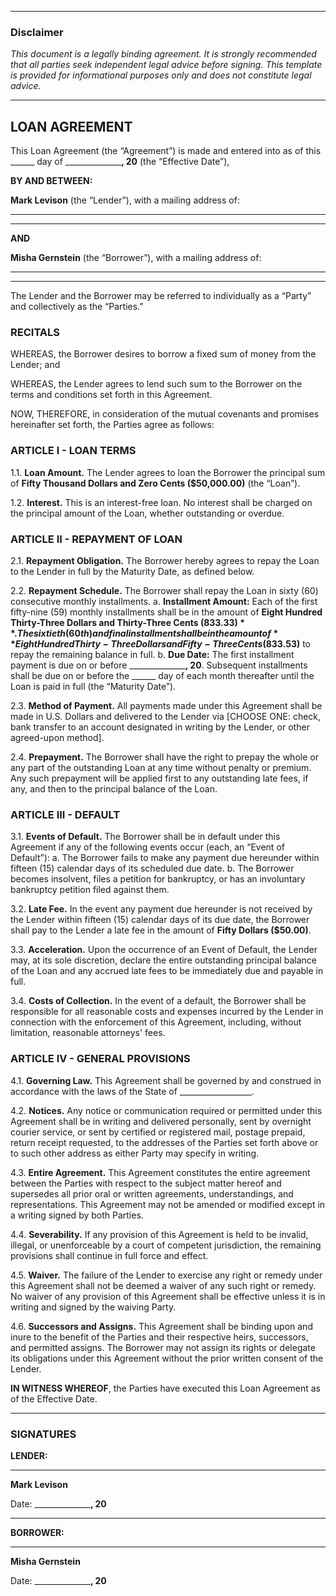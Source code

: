 
***

### **Disclaimer**

*This document is a legally binding agreement. It is strongly recommended that all parties seek independent legal advice before signing. This template is provided for informational purposes only and does not constitute legal advice.*

***

## LOAN AGREEMENT

This Loan Agreement (the “Agreement”) is made and entered into as of this ______ day of __________________, 20____ (the “Effective Date”),

**BY AND BETWEEN:**

**Mark Levison** (the “Lender”), with a mailing address of:
__________________________________________________
__________________________________________________

**AND**

**Misha Gernstein** (the “Borrower”), with a mailing address of:
__________________________________________________
__________________________________________________

The Lender and the Borrower may be referred to individually as a “Party” and collectively as the “Parties.”

### **RECITALS**

WHEREAS, the Borrower desires to borrow a fixed sum of money from the Lender; and

WHEREAS, the Lender agrees to lend such sum to the Borrower on the terms and conditions set forth in this Agreement.

NOW, THEREFORE, in consideration of the mutual covenants and promises hereinafter set forth, the Parties agree as follows:

### **ARTICLE I - LOAN TERMS**

1.1. **Loan Amount.** The Lender agrees to loan the Borrower the principal sum of **Fifty Thousand Dollars and Zero Cents ($50,000.00)** (the “Loan”).

1.2. **Interest.** This is an interest-free loan. No interest shall be charged on the principal amount of the Loan, whether outstanding or overdue.

### **ARTICLE II - REPAYMENT OF LOAN**

2.1. **Repayment Obligation.** The Borrower hereby agrees to repay the Loan to the Lender in full by the Maturity Date, as defined below.

2.2. **Repayment Schedule.** The Borrower shall repay the Loan in sixty (60) consecutive monthly installments.
    a. **Installment Amount:** Each of the first fifty-nine (59) monthly installments shall be in the amount of **Eight Hundred Thirty-Three Dollars and Thirty-Three Cents ($833.33)**. The sixtieth (60th) and final installment shall be in the amount of **Eight Hundred Thirty-Three Dollars and Fifty-Three Cents ($833.53)** to repay the remaining balance in full.
    b. **Due Date:** The first installment payment is due on or before __________________, 20____. Subsequent installments shall be due on or before the ______ day of each month thereafter until the Loan is paid in full (the “Maturity Date”).

2.3. **Method of Payment.** All payments made under this Agreement shall be made in U.S. Dollars and delivered to the Lender via [CHOOSE ONE: check, bank transfer to an account designated in writing by the Lender, or other agreed-upon method].

2.4. **Prepayment.** The Borrower shall have the right to prepay the whole or any part of the outstanding Loan at any time without penalty or premium. Any such prepayment will be applied first to any outstanding late fees, if any, and then to the principal balance of the Loan.

### **ARTICLE III - DEFAULT**

3.1. **Events of Default.** The Borrower shall be in default under this Agreement if any of the following events occur (each, an “Event of Default”):
    a. The Borrower fails to make any payment due hereunder within fifteen (15) calendar days of its scheduled due date.
    b. The Borrower becomes insolvent, files a petition for bankruptcy, or has an involuntary bankruptcy petition filed against them.

3.2. **Late Fee.** In the event any payment due hereunder is not received by the Lender within fifteen (15) calendar days of its due date, the Borrower shall pay to the Lender a late fee in the amount of **Fifty Dollars ($50.00)**.

3.3. **Acceleration.** Upon the occurrence of an Event of Default, the Lender may, at its sole discretion, declare the entire outstanding principal balance of the Loan and any accrued late fees to be immediately due and payable in full.

3.4. **Costs of Collection.** In the event of a default, the Borrower shall be responsible for all reasonable costs and expenses incurred by the Lender in connection with the enforcement of this Agreement, including, without limitation, reasonable attorneys' fees.

### **ARTICLE IV - GENERAL PROVISIONS**

4.1. **Governing Law.** This Agreement shall be governed by and construed in accordance with the laws of the State of __________________.

4.2. **Notices.** Any notice or communication required or permitted under this Agreement shall be in writing and delivered personally, sent by overnight courier service, or sent by certified or registered mail, postage prepaid, return receipt requested, to the addresses of the Parties set forth above or to such other address as either Party may specify in writing.

4.3. **Entire Agreement.** This Agreement constitutes the entire agreement between the Parties with respect to the subject matter hereof and supersedes all prior oral or written agreements, understandings, and representations. This Agreement may not be amended or modified except in a writing signed by both Parties.

4.4. **Severability.** If any provision of this Agreement is held to be invalid, illegal, or unenforceable by a court of competent jurisdiction, the remaining provisions shall continue in full force and effect.

4.5. **Waiver.** The failure of the Lender to exercise any right or remedy under this Agreement shall not be deemed a waiver of any such right or remedy. No waiver of any provision of this Agreement shall be effective unless it is in writing and signed by the waiving Party.

4.6. **Successors and Assigns.** This Agreement shall be binding upon and inure to the benefit of the Parties and their respective heirs, successors, and permitted assigns. The Borrower may not assign its rights or delegate its obligations under this Agreement without the prior written consent of the Lender.

**IN WITNESS WHEREOF**, the Parties have executed this Loan Agreement as of the Effective Date.     

---

### **SIGNATURES**

**LENDER:**

________________________________________
**Mark Levison**

Date: __________________, 20____

---

**BORROWER:**

________________________________________
**Misha Gernstein**

Date: __________________, 20____